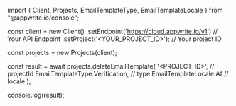 import { Client, Projects, EmailTemplateType, EmailTemplateLocale } from "@appwrite.io/console";

const client = new Client()
    .setEndpoint('https://cloud.appwrite.io/v1') // Your API Endpoint
    .setProject('&lt;YOUR_PROJECT_ID&gt;'); // Your project ID

const projects = new Projects(client);

const result = await projects.deleteEmailTemplate(
    '<PROJECT_ID>', // projectId
    EmailTemplateType.Verification, // type
    EmailTemplateLocale.Af // locale
);

console.log(result);
